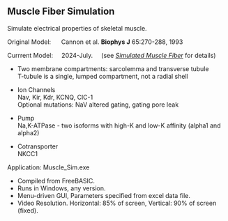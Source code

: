 ## Muscle Fiber Simulation
Simulate electrical properties of skeletal muscle.

Original Model: &nbsp;&nbsp;&nbsp;&nbsp; Cannon et al. **Biophys J** 65:270-288, 1993 <br>

Currrent Model: &nbsp;&nbsp;&nbsp; 2024-July. &nbsp;&nbsp;&nbsp; (see [*Simulated Muscle Fiber*](https://github.com/Cannon-Lab/Muscle_Fiber_Simulation/blob/main/docs/Simulated%20Muscle%20Fiber.pdf) for details)

- Two membrane compartments: sarcolemma and transverse tubule <br>
   T-tubule is a single, lumped compartment, not a radial shell <br>
   
- Ion Channels <br>
   Nav, Kir, Kdr, KCNQ, ClC-1 <br>
   Optional mutations: NaV altered gating, gating pore leak<br>
   
- Pump <br>
   Na,K-ATPase - two isoforms with high-K and low-K affinity (alpha1 and alpha2) <br>
    
- Cotransporter <br>
   NKCC1

Application:  Muscle_Sim.exe
- Compiled from FreeBASIC.
- Runs in Windows, any version.
- Menu-driven GUI, Parameters specified from excel data file.
- Video Resolution.  Horizontal: 85% of screen, Vertical: 90% of screen (fixed).
  
